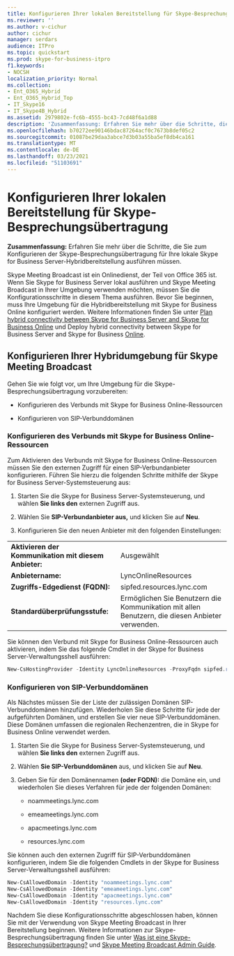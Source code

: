 ```yaml
---
title: Konfigurieren Ihrer lokalen Bereitstellung für Skype-Besprechungsübertragung
ms.reviewer: ''
ms.author: v-cichur
author: cichur
manager: serdars
audience: ITPro
ms.topic: quickstart
ms.prod: skype-for-business-itpro
f1.keywords:
- NOCSH
localization_priority: Normal
ms.collection:
- Ent_O365_Hybrid
- Ent_O365_Hybrid_Top
- IT_Skype16
- IT_Skype4B_Hybrid
ms.assetid: 2979802e-fc6b-4555-bc43-7cd48f6a1d88
description: 'Zusammenfassung: Erfahren Sie mehr über die Schritte, die Sie zum Konfigurieren der Skype-Besprechungsübertragung für Ihre lokale Skype for Business Server-Hybridbereitstellung ausführen müssen.'
ms.openlocfilehash: b70272ee90146bdac87264acf0c7673b8def05c2
ms.sourcegitcommit: 01087be29daa3abce7d3b03a55ba5ef8db4ca161
ms.translationtype: MT
ms.contentlocale: de-DE
ms.lasthandoff: 03/23/2021
ms.locfileid: "51103691"
---
```

# <a name="configure-your-on-premises-deployment-for-skype-meeting-broadcast"></a>Konfigurieren Ihrer lokalen Bereitstellung für Skype-Besprechungsübertragung
 
**Zusammenfassung:** Erfahren Sie mehr über die Schritte, die Sie zum Konfigurieren der Skype-Besprechungsübertragung für Ihre lokale Skype for Business Server-Hybridbereitstellung ausführen müssen.
  
Skype Meeting Broadcast ist ein Onlinedienst, der Teil von Office 365 ist. Wenn Sie Skype for Business Server lokal ausführen und Skype Meeting Broadcast in Ihrer Umgebung verwenden möchten, müssen Sie die Konfigurationsschritte in diesem Thema ausführen. Bevor Sie beginnen, muss Ihre Umgebung für die Hybridbereitstellung mit Skype for Business Online konfiguriert werden. Weitere Informationen finden Sie unter [Plan hybrid connectivity between Skype for Business Server and Skype for Business Online](../../SfbHybrid/hybrid/plan-hybrid-connectivity.md?bc=%2fSkypeForBusiness%2fbreadcrumb%2ftoc.json&toc=%2fSkypeForBusiness%2ftoc.json) und Deploy hybrid connectivity between Skype for Business Server and Skype for Business [Online](../../SfbHybrid/hybrid/configure-hybrid-connectivity.md?bc=%2fSkypeForBusiness%2fbreadcrumb%2ftoc.json&toc=%2fSkypeForBusiness%2ftoc.json).
  
## <a name="configure-your-hybrid-environment-for-skype-meeting-broadcast"></a>Konfigurieren Ihrer Hybridumgebung für Skype Meeting Broadcast

Gehen Sie wie folgt vor, um Ihre Umgebung für die Skype-Besprechungsübertragung vorzubereiten:
  
- Konfigurieren des Verbunds mit Skype for Business Online-Ressourcen
    
- Konfigurieren von SIP-Verbunddomänen
    
### <a name="configure-federation-with-skype-for-business-online-resources"></a>Konfigurieren des Verbunds mit Skype for Business Online-Ressourcen

Zum Aktivieren des Verbunds mit Skype for Business Online-Ressourcen müssen Sie den externen Zugriff für einen SIP-Verbundanbieter konfigurieren. Führen Sie hierzu die folgenden Schritte mithilfe der Skype for Business Server-Systemsteuerung aus:
  
1. Starten Sie die Skype for Business Server-Systemsteuerung, und wählen **Sie links den** externen Zugriff aus.
    
2. Wählen Sie **SIP-Verbundanbieter aus,** und klicken Sie auf **Neu**.
    
3. Konfigurieren Sie den neuen Anbieter mit den folgenden Einstellungen:
    
|||
|:-----|:-----|
|**Aktivieren der Kommunikation mit diesem Anbieter:** <br/> |Ausgewählt  <br/> |
|**Anbietername:** <br/> |LyncOnlineResources  <br/> |
|**Zugriffs-Edgedienst (FQDN):** <br/> |sipfed.resources.lync.com  <br/> |
|**Standardüberprüfungsstufe:** <br/> |Ermöglichen Sie Benutzern die Kommunikation mit allen Benutzern, die diesen Anbieter verwenden.  <br/> |
   
Sie können den Verbund mit Skype for Business Online-Ressourcen auch aktivieren, indem Sie das folgende Cmdlet in der Skype for Business Server-Verwaltungsshell ausführen:
  
```powershell
New-CsHostingProvider -Identity LyncOnlineResources -ProxyFqdn sipfed.resources.lync.com -VerificationLevel AlwaysVerifiable -Enabled $True -EnabledSharedAddressSpace $True -HostsOCSUsers $True -IsLocal $False
```

### <a name="configure-sip-federated-domains"></a>Konfigurieren von SIP-Verbunddomänen

Als Nächstes müssen Sie der Liste der zulässigen Domänen SIP-Verbunddomänen hinzufügen. Wiederholen Sie diese Schritte für jede der aufgeführten Domänen, und erstellen Sie vier neue SIP-Verbunddomänen. Diese Domänen umfassen die regionalen Rechenzentren, die in Skype for Business Online verwendet werden.
  
1. Starten Sie die Skype for Business Server-Systemsteuerung, und wählen **Sie links den** externen Zugriff aus.
    
2. Wählen **Sie SIP-Verbunddomänen** aus, und klicken Sie auf **Neu**.
    
3. Geben Sie für den Domänennamen **(oder FQDN):** die Domäne ein, und wiederholen Sie dieses Verfahren für jede der folgenden Domänen:
    
   - noammeetings.lync.com
    
   - emeameetings.lync.com
    
   - apacmeetings.lync.com
    
   - resources.lync.com
    
Sie können auch den externen Zugriff für SIP-Verbunddomänen konfigurieren, indem Sie die folgenden Cmdlets in der Skype for Business Server-Verwaltungsshell ausführen:
  
```powershell
New-CsAllowedDomain -Identity "noammeetings.lync.com"
New-CsAllowedDomain -Identity "emeameetings.lync.com"
New-CsAllowedDomain -Identity "apacmeetings.lync.com"
New-CsAllowedDomain -Identity "resources.lync.com"
```

Nachdem Sie diese Konfigurationsschritte abgeschlossen haben, können Sie mit der Verwendung von Skype Meeting Broadcast in Ihrer Bereitstellung beginnen. Weitere Informationen zur Skype-Besprechungsübertragung finden Sie unter [Was ist eine Skype-Besprechungsübertragung?](https://go.microsoft.com/fwlink/?LinkId=617071) und [Skype Meeting Broadcast Admin Guide](../../SfbOnline/set-up-your-network-for-skype-meeting-broadcast/set-up-your-network-for-skype-meeting-broadcast.md).
